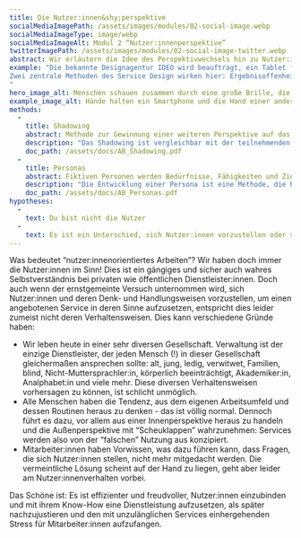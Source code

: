 ```yaml
---
title: Die Nutzer:innen&shy;perspektive
socialMediaImagePath: /assets/images/modules/02-social-image.webp
socialMediaImageType: image/webp
socialMediaImageAlt: Modul 2 “Nutzer:innenperspektive”
twitterImagePath: /assets/images/modules/02-social-image-twitter.webp
abstract: Wir erläutern die Idee des Perspektivwechsels hin zu Nutzer:innen und die Gründe, warum dies oft nicht berücksichtigt wird.
example: "Die bekannte Designagentur IDEO wird beauftragt, ein Tablet für ein Krankenhaus zu entwickeln, mit dem Patientendaten aufgenommen werden können. IDEO beobachtet Krankenhausmitarbeiter:innen im Kontakt mit den Patient:innen. Was sie sehen ist, dass diese zur Beruhigung die Hand ihrer Patient:innen halten - und damit nicht in der Lage wären beide Hände zur Bedienung eines Tablets zu nutzen. Sie entwickeln stattdessen ein kleineres Gerät, das mit einer Hand bedient werden kann.
Zwei zentrale Methoden des Service Design wirken hier: Ergebnisoffenheit und Beobachtung der Nutzer:innen. Ohne die Beobachtung der gegebenen Situation wäre ein weniger sinnvolles, auf einer Fehlannahme basierendes Produkt (weiter-)entwickelt worden.
"
hero_image_alt: Menschen schauen zusammen durch eine große Brille, die die Stadt erleuchtet
example_image_alt: Hände halten ein Smartphone und die Hand einer anderen Person
methods:
  - 
    title: Shadowing
    abstract: Methode zur Gewinnung einer weiteren Perspektive auf das Nutzer:innenerlebnis
    description: "Das Shadowing ist vergleichbar mit der teilnehmenden Beobachtung aus der Soziologie. Ohne einzugreifen oder zu kommentieren wird ein Vorgang beobachtet und dokumentiert. Durch die Außenperspektive ist es möglich, sehr ganzheitlich auf kleine Reaktionen zu achten: ein Stirnrunzeln, ein Lächeln, ein Zögern. So wird eine sehr differenzierte Analyse eines Service ermöglicht."
    doc_path: /assets/docs/AB_Shadowing.pdf
  - 
    title: Personas
    abstract: Fiktiven Personen werden Bedürfnisse, Fähigkeiten und Ziele zugeordnet
    description: "Die Entwicklung einer Persona ist eine Methode, die helfen soll, eine breite Masse potenzieller Nutzer:innen spezifischer betrachten zu können. Sie sind fiktive Personen, denen aber wie „echten“ Nutzer:innen Bedürfnisse, Fähigkeiten und Ziele zugeordnet werden."
    doc_path: /assets/docs/AB_Personas.pdf
hypotheses:
  - 
    text: Du bist nicht die Nutzer 
  -
    text: Es ist ein Unterschied, sich Nutzer:innen vorzustellen oder sie zu befragen
---
```


Was bedeutet “nutzer:innenorientiertes Arbeiten”? Wir haben doch immer die Nutzer:innen im Sinn! Dies ist ein gängiges und sicher auch wahres Selbstverständnis bei privaten wie öffentlichen Dienstleister:innen. Doch auch wenn der ernstgemeinte Versuch unternommen wird, sich Nutzer:innen und deren Denk- und Handlungsweisen vorzustellen, um einen angebotenen Service in deren Sinne aufzusetzen, entspricht dies leider zumeist nicht deren Verhaltensweisen.
Dies kann verschiedene Gründe haben:

- Wir leben heute in einer sehr diversen Gesellschaft. Verwaltung ist der einzige Dienstleister, der jeden Mensch (!) in dieser Gesellschaft gleichermaßen ansprechen sollte: alt, jung, ledig, verwitwet, Familien, blind, Nicht-Muttersprachler:in, körperlich beeinträchtigt, Akademiker:in, Analphabet:in und viele mehr. Diese diversen Verhaltensweisen vorhersagen zu können, ist schlicht unmöglich.
- Alle Menschen haben die Tendenz, aus dem eigenen Arbeitsumfeld und dessen Routinen heraus zu denken - das ist völlig normal. Dennoch führt es dazu, vor allem aus einer Innenperspektive heraus zu handeln und die Außenperspektive mit “Scheuklappen” wahrzunehmen: Services werden also von der “falschen” Nutzung aus konzipiert.
- Mitarbeiter:innen haben Vorwissen, was dazu führen kann, dass Fragen, die sich Nutzer:innen stellen, nicht mehr mitgedacht werden. Die vermeintliche Lösung scheint auf der Hand zu liegen, geht aber leider am Nutzer:innenverhalten vorbei.

Das Schöne ist: Es ist effizienter und freudvoller, Nutzer:innen einzubinden und mit ihrem Know-How eine Dienstleistung aufzusetzen, als später nachzujustieren und den mit unzulänglichen Services einhergehenden Stress für Mitarbeiter:innen aufzufangen.

